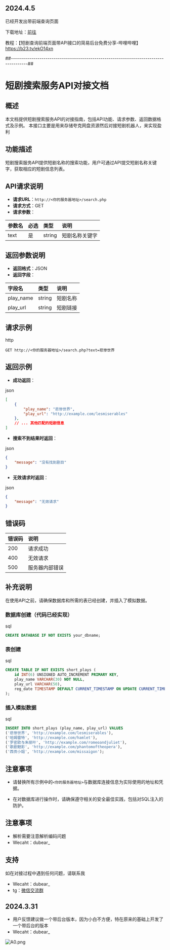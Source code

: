 ## 2024.4.5
已经开发出带前端查询页面

下载地址：[前往](https://pan.quark.cn/s/895170418afc)

教程：【短剧查询前端页面带API接口的简易后台免费分享-哔哩哔哩】 https://b23.tv/ekO14xn

##--------------------------------------------------------------------------------------##

# 短剧搜索服务API对接文档

## 概述

本文档提供短剧搜索服务API的对接指南，包括API功能、请求参数、返回数据格式及示例。
本接口主要是用来存储夸克网盘资源然后对接短剧机器人，来实现盈利

## 功能描述

短剧搜索服务API提供短剧名称的搜索功能，用户可通过API提交短剧名称关键字，获取相应的短剧信息列表。

## API请求说明

- **请求URL**：`http://<你的服务器地址>/search.php`
- **请求方式**：GET
- **请求参数**：

| 参数名 | 必选 | 类型   | 说明           |
| :----- | :--- | :----- | :------------- |
| text   | 是   | string | 短剧名称关键字 |

## 返回参数说明

- **返回格式**：JSON
- **返回字段**：

| 字段名    | 类型   | 说明     |
| :-------- | :----- | :------- |
| play_name | string | 短剧名称 |
| play_url  | string | 短剧链接 |

## 请求示例

http

```http
GET http://<你的服务器地址>/search.php?text=悲惨世界
```

## 返回示例

- **成功返回**：

json

```json
[
    {
        "play_name": "悲惨世界",
        "play_url": "http://example.com/lesmiserables"
    },
    // ... 其他匹配的短剧信息
]
```

- **搜索不到结果时返回**：

json

```json
{
    "message": "没有找到剧目"
}
```

- **无效请求时返回**：

json

```json
{
    "message": "无效请求"
}
```

## 错误码

| 错误码 | 说明           |
| :----- | :------------- |
| 200    | 请求成功       |
| 400    | 无效请求       |
| 500    | 服务器内部错误 |

## 补充说明

在使用API之前，请确保数据库和所需的表已经创建，并插入了模拟数据。

### 数据库创建（代码已经实现）

sql

```sql
CREATE DATABASE IF NOT EXISTS your_dbname;
```

### 表创建

sql

```sql
CREATE TABLE IF NOT EXISTS short_plays (
    id INT(6) UNSIGNED AUTO_INCREMENT PRIMARY KEY,
    play_name VARCHAR(30) NOT NULL,
    play_url VARCHAR(50),
    reg_date TIMESTAMP DEFAULT CURRENT_TIMESTAMP ON UPDATE CURRENT_TIMESTAMP
);
```

### 插入模拟数据

sql

```sql
INSERT INTO short_plays (play_name, play_url) VALUES
('悲惨世界', 'http://example.com/lesmiserables'),
('哈姆雷特', 'http://example.com/hamlet'),
('罗密欧与朱丽叶', 'http://example.com/romeoandjuliet'),
('歌剧魅影', 'http://example.com/phantomoftheopera'),
('西贡小姐', 'http://example.com/missaigon');
```

## 注意事项

- 请替换所有示例中的`<你的服务器地址>`与数据库连接信息为实际使用的地址和凭据。

- 在对数据库进行操作时，请确保遵守相关的安全最佳实践，包括对SQL注入的防护。

  
## 注意事项
- 解析需要注意解析编码问题
- Wecaht：dubear_

## 支持
如在对接过程中遇到任何问题，请联系我
- Wecaht：dubear_ 
- tg：[微信交流群](http://qr61.cn/osSEmk/q4uGVJn)



## 2024.3.31
- 用户反馈建议做一个带后台版本，因为小白不方便，特在原来的基础上开发了一个带后台的版本
- Wecaht：dubear_

![A0.png](https://s2.loli.net/2024/03/31/phNRxC3H2InUb8j.png)

